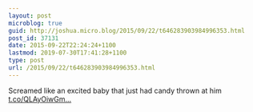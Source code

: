 ```yaml
---
layout: post
microblog: true
guid: http://joshua.micro.blog/2015/09/22/t646283903984996353.html
post_id: 37131
date: 2015-09-22T22:24:24+1100
lastmod: 2019-07-30T17:41:28+1100
type: post
url: /2015/09/22/t646283903984996353.html
---
```

Screamed like an excited baby that just had candy thrown at him [t.co/QLAyOiwGm...](http://t.co/QLAyOiwGmw)
